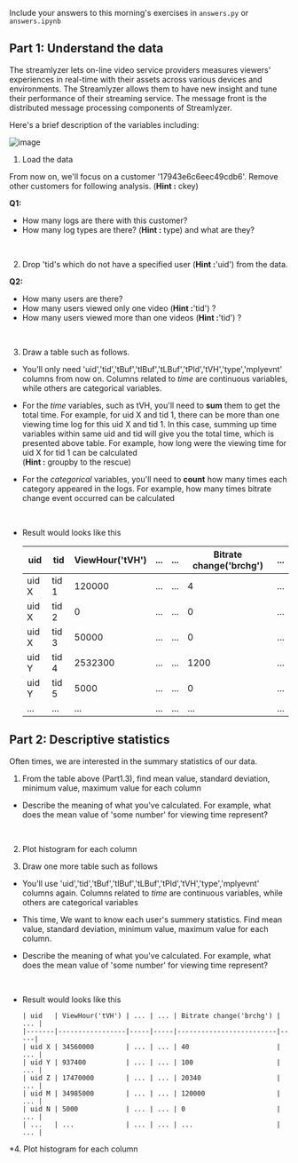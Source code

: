 Include your answers to this morning's exercises in `answers.py` or `answers.ipynb`

## Part 1: Understand the data

The streamlyzer lets on-line video service providers measures viewers' experiences in real-time with their assets across various devices and environments. The Streamlyzer allows them to have new insight and tune their performance of their streaming service. The message front is the
distributed message processing components of Streamlyzer.

Here's a brief description of the variables including:

   ![image](images/resid_plot.png)
<br>

1. Load the data

  From now on, we'll focus on a customer '17943e6c6eec49cdb6'. Remove other customers for following analysis. (__Hint :__ ckey)

  **Q1:**
  - How many logs are there with this customer?
  - How many log types are there? (__Hint :__ type) and what are they?

  <br>

2. Drop 'tid's which do not have a specified user (__Hint :__'uid') from the data.

  **Q2:**
  - How many users are there?
  - How many users viewed only one video (__Hint :__'tid') ?
  - How many users viewed more than one videos (__Hint :__'tid') ?

  <br>

3. Draw a table such as follows.
  - You'll only need 'uid','tid','tBuf','tIBuf','tLBuf','tPld','tVH','type','mplyevnt' columns from now on. Columns related to *time* are continuous variables, while others are categorical variables.

  - For the *time* variables, such as tVH, you'll need to **sum** them to get the total time. For example, for uid X and tid 1, there can be more than one viewing time log for this uid X and tid 1. In this case, summing up time variables within same uid and tid will give you the total time, which is presented above table. For example, how long were the viewing time for uid X for tid 1 can be calculated
  <br>(__Hint :__ groupby to the rescue)

  - For the *categorical* variables, you'll need to **count** how many times each category appeared in the logs. For example, how many times bitrate change event occurred can be calculated
  <br>

  - Result would looks like this


      | uid   | tid   | ViewHour('tVH') | ... | ... | Bitrate change('brchg') | ... |
      |-------|-------|-----------------|-----|-----|-------------------------|-----|
      | uid X | tid 1 | 120000          | ... | ... | 4                       | ... |
      | uid X | tid 2 | 0               | ... | ... | 0                       | ... |
      | uid X | tid 3 | 50000           | ... | ... | 0                       | ... |
      | uid Y | tid 4 | 2532300         | ... | ... | 1200                    | ... |
      | uid Y | tid 5 | 5000            | ... | ... | 0                       | ... |
      | ...   | ...   | ...             | ... | ... | ...                     | ... |




## Part 2: Descriptive statistics

Often times, we are interested in the summary statistics of our data.

1. From the table above (Part1.3), find mean value, standard deviation, minimum value, maximum value for each column
  - Describe the meaning of what you've calculated. For example, what does the mean value of 'some number' for viewing time represent?
  <br>

2. Plot histogram for each column

3. Draw one more table such as follows
  - You'll use 'uid','tid','tBuf','tIBuf','tLBuf','tPld','tVH','type','mplyevnt' columns again. Columns related to *time* are continuous variables, while others are categorical variables

  - This time, We want to know each user's summery statistics. Find mean value, standard deviation, minimum value, maximum value for each column.

  - Describe the meaning of what you've calculated. For example, what does the mean value of 'some number' for viewing time represent?
  <br>

  - Result would looks like this


        | uid   | ViewHour('tVH') | ... | ... | Bitrate change('brchg') | ... |
        |-------|-----------------|-----|-----|-------------------------|-----|
        | uid X | 34560000        | ... | ... | 40                      | ... |
        | uid Y | 937400          | ... | ... | 100                     | ... |
        | uid Z | 17470000        | ... | ... | 20340                   | ... |
        | uid M | 34985000        | ... | ... | 120000                  | ... |
        | uid N | 5000            | ... | ... | 0                       | ... |
        | ...   | ...             | ... | ... | ...                     | ... |

*4. Plot histogram for each column
